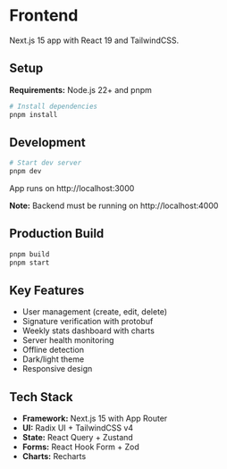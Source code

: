 # Frontend

Next.js 15 app with React 19 and TailwindCSS.

## Setup

**Requirements:** Node.js 22+ and pnpm

```bash
# Install dependencies
pnpm install
```

## Development

```bash
# Start dev server
pnpm dev
```

App runs on http://localhost:3000

**Note:** Backend must be running on http://localhost:4000

## Production Build

```bash
pnpm build
pnpm start
```

## Key Features

- User management (create, edit, delete)
- Signature verification with protobuf
- Weekly stats dashboard with charts
- Server health monitoring
- Offline detection
- Dark/light theme
- Responsive design

## Tech Stack

- **Framework:** Next.js 15 with App Router
- **UI:** Radix UI + TailwindCSS v4
- **State:** React Query + Zustand
- **Forms:** React Hook Form + Zod
- **Charts:** Recharts

